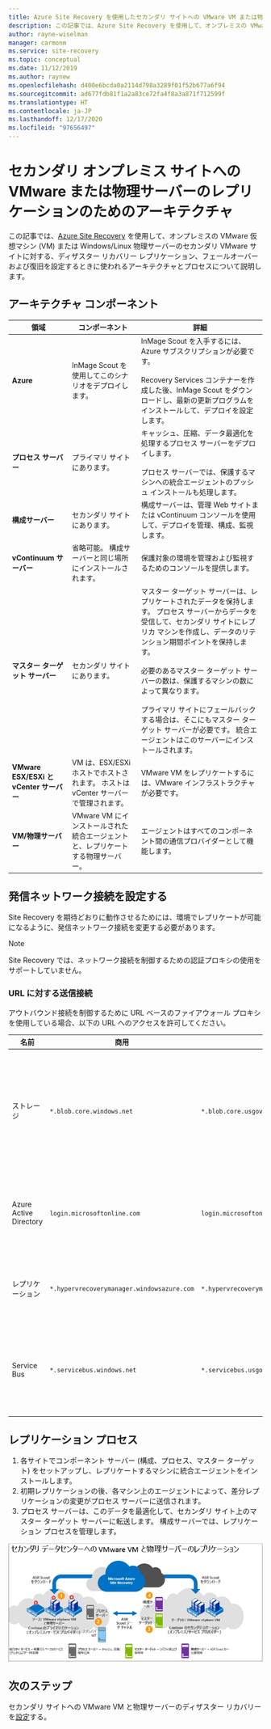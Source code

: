 ```yaml
---
title: Azure Site Recovery を使用したセカンダリ サイトへの VMware VM または物理的なディザスター リカバリーのアーキテクチャ
description: この記事では、Azure Site Recovery を使用して、オンプレミスの VMware VM または Windows/Linux 物理サーバーをセカンダリ VMware サイトでのディザスター リカバリーの際に使用されるコンポーネントとアーキテクチャの概要を説明します。
author: rayne-wiselman
manager: carmonm
ms.service: site-recovery
ms.topic: conceptual
ms.date: 11/12/2019
ms.author: raynew
ms.openlocfilehash: d400e6bcda0a2114d798a3289f01f52b677a6f94
ms.sourcegitcommit: ad677fdb81f1a2a83ce72fa4f8a3a871f712599f
ms.translationtype: HT
ms.contentlocale: ja-JP
ms.lasthandoff: 12/17/2020
ms.locfileid: "97656497"
---
```

# <a name="architecture-for-vmwarephysical-server-replication-to-a-secondary-on-premises-site"></a>セカンダリ オンプレミス サイトへの VMware または物理サーバーのレプリケーションのためのアーキテクチャ

この記事では、[Azure Site Recovery](site-recovery-overview.md) を使用して、オンプレミスの VMware 仮想マシン (VM) または Windows/Linux 物理サーバーのセカンダリ VMware サイトに対する、ディザスター リカバリー レプリケーション、フェールオーバーおよび復旧を設定するときに使われるアーキテクチャとプロセスについて説明します。


## <a name="architectural-components"></a>アーキテクチャ コンポーネント

**領域** | **コンポーネント** | **詳細**
--- | --- | ---
**Azure** | InMage Scout を使用してこのシナリオをデプロイします。 | InMage Scout を入手するには、Azure サブスクリプションが必要です。<br/><br/> Recovery Services コンテナーを作成した後、InMage Scout をダウンロードし、最新の更新プログラムをインストールして、デプロイを設定します。
**プロセス サーバー** | プライマリ サイトにあります。 | キャッシュ、圧縮、データ最適化を処理するプロセス サーバーをデプロイします。<br/><br/> プロセス サーバーでは、保護するマシンへの統合エージェントのプッシュ インストールも処理します。
**構成サーバー** | セカンダリ サイトにあります。 | 構成サーバーは、管理 Web サイトまたは vContinuum コンソールを使用して、デプロイを管理、構成、監視します。
**vContinuum サーバー** | 省略可能。 構成サーバーと同じ場所にインストールされます。 | 保護対象の環境を管理および監視するためのコンソールを提供します。
**マスター ターゲット サーバー** | セカンダリ サイトにあります。 | マスター ターゲット サーバーは、レプリケートされたデータを保持します。 プロセス サーバーからデータを受信して、セカンダリ サイトにレプリカ マシンを作成し、データのリテンション期間ポイントを保持します。<br/><br/> 必要のあるマスター ターゲット サーバーの数は、保護するマシンの数によって異なります。<br/><br/> プライマリ サイトにフェールバックする場合は、そこにもマスター ターゲット サーバーが必要です。 統合エージェントはこのサーバーにインストールされます。
**VMware ESX/ESXi と vCenter サーバー** |  VM は、ESX/ESXi ホストでホストされます。 ホストは vCenter サーバーで管理されます。 | VMware VM をレプリケートするには、VMware インフラストラクチャが必要です。
**VM/物理サーバー** |  VMware VM にインストールされた統合エージェントと、レプリケートする物理サーバー。 | エージェントはすべてのコンポーネント間の通信プロバイダーとして機能します。

## <a name="set-up-outbound-network-connectivity"></a>発信ネットワーク接続を設定する

Site Recovery を期待どおりに動作させるためには、環境でレプリケートが可能になるように、発信ネットワーク接続を変更する必要があります。

> [!NOTE]
> Site Recovery では、ネットワーク接続を制御するための認証プロキシの使用をサポートしていません。

### <a name="outbound-connectivity-for-urls"></a>URL に対する送信接続

アウトバウンド接続を制御するために URL ベースのファイアウォール プロキシを使用している場合、以下の URL へのアクセスを許可してください。

| **名前**                  | **商用**                               | **政府**                                 | **説明** |
| ------------------------- | -------------------------------------------- | ---------------------------------------------- | ----------- |
| ストレージ                   | `*.blob.core.windows.net`                  | `*.blob.core.usgovcloudapi.net` | ソース リージョンのキャッシュ ストレージ アカウントに、VM からデータが書き込まれるよう許可します。 |
| Azure Active Directory    | `login.microsoftonline.com`                | `login.microsoftonline.us`                   | Site Recovery サービス URL に対する承認と認証を提供します。 |
| レプリケーション               | `*.hypervrecoverymanager.windowsazure.com` | `*.hypervrecoverymanager.windowsazure.com`   | VM と Site Recovery サービスの通信を許可します。 |
| Service Bus               | `*.servicebus.windows.net`                 | `*.servicebus.usgovcloudapi.net`             | VM による Site Recovery の監視および診断データの書き込みを許可します。 |

## <a name="replication-process"></a>レプリケーション プロセス

1. 各サイトでコンポーネント サーバー (構成、プロセス、マスター ターゲット) をセットアップし、レプリケートするマシンに統合エージェントをインストールします。
2. 初期レプリケーションの後、各マシン上のエージェントによって、差分レプリケーションの変更がプロセス サーバーに送信されます。
3. プロセス サーバーは、このデータを最適化して、セカンダリ サイト上のマスター ターゲット サーバーに転送します。 構成サーバーでは、レプリケーション プロセスを管理します。

![セカンダリ データセンターへの VMware VM と物理サーバーのレプリケーションを示す図](./media/site-recovery-components/vmware-to-vmware.png)



## <a name="next-steps"></a>次のステップ

セカンダリ サイトへの VMware VM と物理サーバーのディザスター リカバリーを[設定](vmware-physical-secondary-disaster-recovery.md)する。
